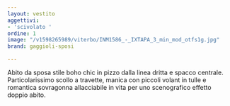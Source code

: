 ```yaml
---
layout: vestito
aggettivi:
- 'scivolato '
ordine: 1
image: "/v1598265989/viterbo/INM1586_-_IXTAPA_3_min_mod_otfs1g.jpg"
brand: gaggioli-sposi

---
```

Abito da sposa stile boho chic in pizzo dalla linea dritta e spacco centrale. Particolarissimo scollo a travette, manica con piccoli volant in tulle e romantica sovragonna allacciabile in vita per uno scenografico effetto doppio abito.